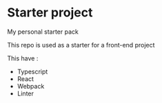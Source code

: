 # Starter project

My personal starter pack

This repo is used as a starter for a front-end project

This have :

- Typescript
- React
- Webpack
- Linter
